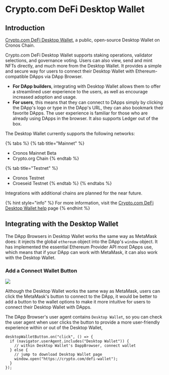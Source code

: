 # Crypto.com DeFi Desktop Wallet

## Introduction

[Crypto.com DeFi Desktop Wallet](https://crypto.com/defi-wallet), a public, open-source Desktop Wallet on Cronos Chain.

Crypto.com DeFi Desktop Wallet supports staking operations, validator selections, and governance voting. Users can also view, send and mint NFTs directly, and much more from the Desktop Wallet. It provides a simple and secure way for users to connect their Desktop Wallet with Ethereum-compatible DApps via DApp Browser.

* **For DApp builders**, integrating with Desktop Wallet allows them to offer a streamlined user experience to the users, as well as encourage increased adoption and usage.
* **For users**, this means that they can connect to DApps simply by clicking the DApp's logo or type in the DApp's URL, they can also bookmark their favorite DApps. The user experience is familiar for those who are already using DApps in the browser. It also supports Ledger out of the box.

The Desktop Wallet currently supports the following networks:

{% tabs %}
{% tab title="Mainnet" %}
* Cronos Mainnet Beta
* Crypto.org Chain
{% endtab %}

{% tab title="Testnet" %}
* Cronos Testnet
* Croeseid Testnet
{% endtab %}
{% endtabs %}

Integrations with additional chains are planned for the near future.

{% hint style="info" %}
For more information, visit the [Crypto.com DeFi Desktop Wallet help](https://help.crypto.com/en/articles/6261967-what-is-crypto-com-defi-desktop-wallet) page
{% endhint %}

## Integrating with the Desktop Wallet

The DApp Browsers in Desktop Wallet works the same way as MetaMask does: it injects the global `ethereum` object into the DApp's `window` object. It has implemented the essential Ethereum Provider API most DApps use, which means that if your DApp can work with MetaMask, it can also work with the Desktop Wallet.

### Add a Connect Wallet Button

&#x20;                                               ![](<../../.gitbook/assets/metamask\_0 (1).png>)

Although the Desktop Wallet works the same way as MetaMask, users can click the MetaMask's button to connect to the DApp, it would be better to add a button to the wallet options to make it more intuitive for users to connect their Desktop Wallet with DApps.

The DApp Browser's user agent contains `Desktop Wallet`, so you can check the user agent when user clicks the button to provide a more user-friendly experience within or out of the Desktop Wallet,

```tsx
desktopWalletButton.on("click", () => {
  if (navigator.userAgent.includes("Desktop Wallet")) {
    // within Desktop Wallet's DappBrowser, connect wallet
  } else {
    // jump to download Desktop Wallet page
    window.open("https://crypto.com/defi-wallet");
  }
});
```
